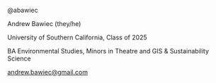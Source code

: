 @abawiec

Andrew Bawiec (they/he)

University of Southern California, Class of 2025

BA Environmental Studies, Minors in Theatre and GIS & Sustainability Science

andrew.bawiec@gmail.com

<!---
abawiec/abawiec is a ✨ special ✨ repository because its `README.md` (this file) appears on your GitHub profile.
You can click the Preview link to take a look at your changes.
--->
